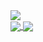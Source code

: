 <a href="https://github.com/deadly">
  <img src="https://komarev.com/ghpvc/?username=deadly&color=blueviolet" />
</a>
<br/>
<a href="https://github.com/deadly">
  <img align="center" src="https://github-readme-stats.vercel.app/api/top-langs/?username=deadly&theme=radical&card_width=495" />
</a>
<a href="https://github.com/deadly/valorant-agent-yoinker">
  <img align="center" src="https://github-readme-stats.vercel.app/api/pin/?username=deadly&repo=valorant-agent-yoinker&theme=radical" />
</a>
